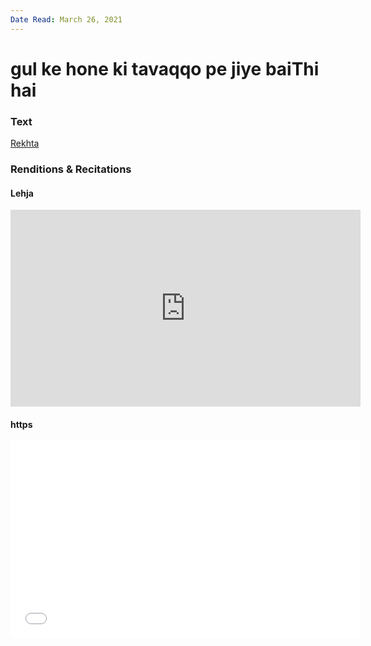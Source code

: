 ```yaml
---
Date Read: March 26, 2021
---
```


# gul ke hone ki tavaqqo pe jiye baiThi hai

### Text
[Rekhta](https://www.rekhta.org/ghazals/gul-ke-hone-kii-tavaqqo-pe-jiye-baithii-hai-mah-laqa-chanda-ghazals?lang=ur)

### Renditions & Recitations

#### Lehja

<iframe width="560" height="315" src="https://www.youtube.com/embed/YIE7Rxzbg4c" title="YouTube video player" frameborder="0" allow="accelerometer; autoplay; clipboard-write; encrypted-media; gyroscope; picture-in-picture" allowfullscreen></iframe>

#### https

<iframe width="560" height="315" src="//www.youtube.com/embed/QW8ZwPq_4ws" title="YouTube video player" frameborder="0" allow="accelerometer; autoplay; clipboard-write; encrypted-media; gyroscope; picture-in-picture" allowfullscreen></iframe>

